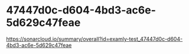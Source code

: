 # 47447d0c-d604-4bd3-ac6e-5d629c47feae
https://sonarcloud.io/summary/overall?id=examly-test_47447d0c-d604-4bd3-ac6e-5d629c47feae
